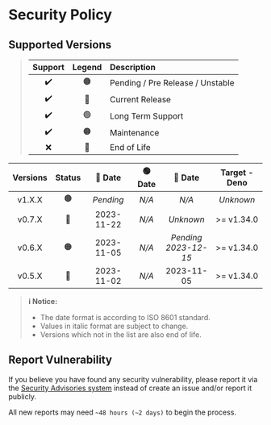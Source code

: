 # Security Policy

## Supported Versions

> | **Support** | **Legend** | **Description** |
> |:-:|:-:|:--|
> | ✔️ | 🟤 | Pending / Pre Release / Unstable |
> | ✔️ | 🔵 | Current Release |
> | ✔️ | 🟢 | Long Term Support |
> | ✔️ | 🟠 | Maintenance |
> | ❌ | 🔴 | End of Life |

| **Versions** | **Status** | **🔵 Date** | **🟢 Date** | **🔴 Date** | **Target - Deno** |
|:-:|:-:|:-:|:-:|:-:|:-:|
| v1.X.X | 🟤 | *Pending* | *N/A* | *N/A* | *Unknown* |
| v0.7.X | 🔵 | 2023-11-22 | *N/A* | *Unknown* | >= v1.34.0 |
| v0.6.X | 🟠 | 2023-11-05 | *N/A* | *Pending <br />2023-12-15* | >= v1.34.0 |
| v0.5.X | 🔴 | 2023-11-02 | *N/A* | 2023-11-05 | >= v1.34.0 |

> **ℹ️ Notice:**
>
> - The date format is according to ISO 8601 standard.
> - Values in italic format are subject to change.
> - Versions which not in the list are also end of life.

## Report Vulnerability

If you believe you have found any security vulnerability, please report it via the [Security Advisories system](https://github.com/hugoalh-studio/advanced-determine-deno/security/advisories/new) instead of create an issue and/or report it publicly.

All new reports may need `~48 hours (~2 days)` to begin the process.
